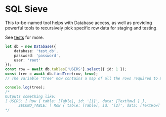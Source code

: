 # SQL Sieve

This to-be-named tool helps with Database access,
as well as providing powerful tools to recursively pick specific row data for staging and testing.

See [tests](./tests) for more.

```typescript
let db = new Database({
    database: 'test_db',
    password: 'password',
    user: 'root'
});
const row = await db.tables['USERS'].select({ id: 1 });
const tree = await db.findTree(row, true);
// The variable "tree" now contains a map of all the rows required to migrate the selected data into a fresh DB.

console.log(tree);
/*
Outputs something like:
{ USERS: [ Row { table: [Table], id: '[1]', data: [TextRow] } ],
      SECOND_TABLE: [ Row { table: [Table], id: '[2]', data: [TextRow] } ] }
*/
```
